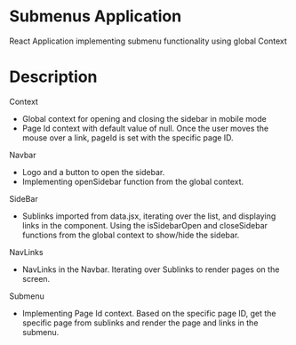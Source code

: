 # Submenus Application

React Application implementing submenu functionality using global Context

# Description

Context

- Global context for opening and closing the sidebar in mobile mode
- Page Id context with default value of null. Once the user moves the mouse over a link, pageId is set with the specific page ID.

Navbar

- Logo and a button to open the sidebar.
- Implementing openSidebar function from the global context.

SideBar

- Sublinks imported from data.jsx, iterating over the list, and displaying links in the component. Using the isSidebarOpen and closeSidebar functions from the global context to show/hide the sidebar.

NavLinks

- NavLinks in the Navbar. Iterating over Sublinks to render pages on the screen.

Submenu

- Implementing Page Id context. Based on the specific page ID, get the specific page from sublinks and render the page and links in the submenu.
